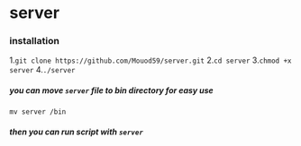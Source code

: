 # server
### installation
1.`git clone https://github.com/Mouod59/server.git`
2.`cd server`
3.`chmod +x server`
4.`./server`
##### you can move `server` file to bin directory for easy use
`mv server /bin`
##### then you can run script with `server`
